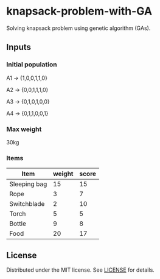 # knapsack-problem-with-GA

Solving knapsack problem using genetic algorithm (GAs).

## Inputs

### Initial population

A1 -> {1,0,0,1,1,0}

A2 -> {0,0,1,1,1,0}

A3 -> {0,1,0,1,0,0}

A4 -> {0,1,1,0,0,1}

### Max weight

30kg

### Items

| Item         | weight | score |
| ------------ | ------ | ----- |
| Sleeping bag | 15     | 15    |
| Rope         | 3      | 7     |
| Switchblade  | 2      | 10    |
| Torch        | 5      | 5     |
| Bottle       | 9      | 8     |
| Food         | 20     | 17    |

## License

Distributed under the MIT license. See [LICENSE](./LICENSE.md) for details.
